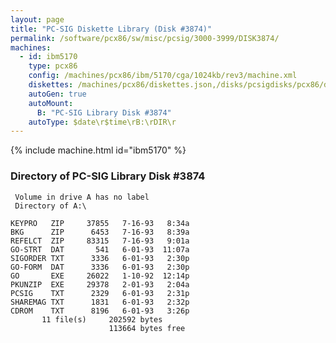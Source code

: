```yaml
---
layout: page
title: "PC-SIG Diskette Library (Disk #3874)"
permalink: /software/pcx86/sw/misc/pcsig/3000-3999/DISK3874/
machines:
  - id: ibm5170
    type: pcx86
    config: /machines/pcx86/ibm/5170/cga/1024kb/rev3/machine.xml
    diskettes: /machines/pcx86/diskettes.json,/disks/pcsigdisks/pcx86/diskettes.json
    autoGen: true
    autoMount:
      B: "PC-SIG Library Disk #3874"
    autoType: $date\r$time\rB:\rDIR\r
---
```


{% include machine.html id="ibm5170" %}

### Directory of PC-SIG Library Disk #3874

     Volume in drive A has no label
     Directory of A:\

    KEYPRO   ZIP     37855   7-16-93   8:34a
    BKG      ZIP      6453   7-16-93   8:39a
    REFELCT  ZIP     83315   7-16-93   9:01a
    GO-STRT  DAT       541   6-01-93  11:07a
    SIGORDER TXT      3336   6-01-93   2:30p
    GO-FORM  DAT      3336   6-01-93   2:30p
    GO       EXE     26022   1-10-92  12:14p
    PKUNZIP  EXE     29378   2-01-93   2:04a
    PCSIG    TXT      2329   6-01-93   2:31p
    SHAREMAG TXT      1831   6-01-93   2:32p
    CDROM    TXT      8196   6-01-93   3:26p
           11 file(s)     202592 bytes
                          113664 bytes free
